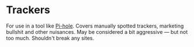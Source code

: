 # Trackers

For use in a tool like [Pi-hole](https://pi-hole.net). Covers manually spotted 
trackers, marketing bullshit and other nuisances. May be considered a bit 
aggressive — but not too much. Shouldn't break any sites.
